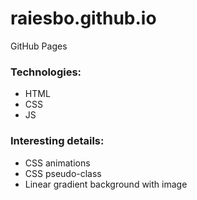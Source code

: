 # raiesbo.github.io
GitHub Pages

### Technologies:
- HTML
- CSS
- JS

### Interesting details:
- CSS animations
- CSS pseudo-class
- Linear gradient background with image
